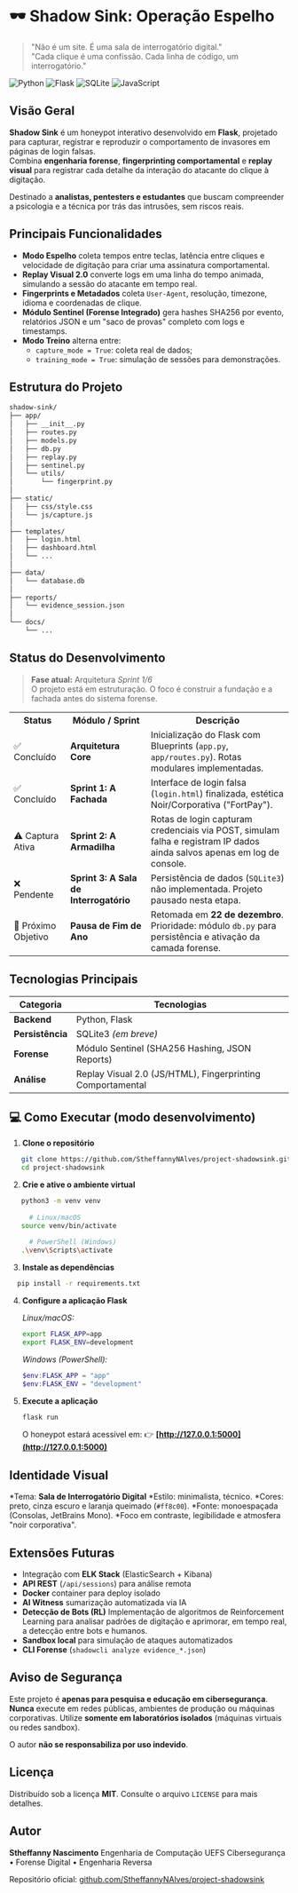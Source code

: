 # 🕶️ Shadow Sink: Operação Espelho

> "Não é um site. É uma sala de interrogatório digital."  
> "Cada clique é uma confissão. Cada linha de código, um interrogatório."

![Python](https://img.shields.io/badge/python-3.9%2B-blue.svg?style=for-the-badge&logo=python&logoColor=white)
![Flask](https://img.shields.io/badge/flask-000000.svg?style=for-the-badge&logo=flask&logoColor=white)
![SQLite](https://img.shields.io/badge/sqlite-07405e.svg?style=for-the-badge&logo=sqlite&logoColor=white)
![JavaScript](https://img.shields.io/badge/javascript-323330.svg?style=for-the-badge&logo=javascript&logoColor=F7DF1E)

## Visão Geral

**Shadow Sink** é um honeypot interativo desenvolvido em **Flask**, projetado para capturar, registrar e reproduzir o comportamento de invasores em páginas de login falsas.  
Combina **engenharia forense**, **fingerprinting comportamental** e **replay visual** para registrar cada detalhe da interação do atacante do clique à digitação.

Destinado a **analistas, pentesters e estudantes** que buscam compreender a psicologia e a técnica por trás das intrusões, sem riscos reais.

## Principais Funcionalidades

- **Modo Espelho** coleta tempos entre teclas, latência entre cliques e velocidade de digitação para criar uma assinatura comportamental.  
- **Replay Visual 2.0** converte logs em uma linha do tempo animada, simulando a sessão do atacante em tempo real.  
- **Fingerprints e Metadados** coleta `User-Agent`, resolução, timezone, idioma e coordenadas de clique.  
- **Módulo Sentinel (Forense Integrado)** gera hashes SHA256 por evento, relatórios JSON e um "saco de provas" completo com logs e timestamps.  
- **Modo Treino** alterna entre:
  - `capture_mode = True`: coleta real de dados;
  - `training_mode = True`: simulação de sessões para demonstrações.

## Estrutura do Projeto

```bash
shadow-sink/
├── app/
│   ├── __init__.py
│   ├── routes.py
│   ├── models.py
│   ├── db.py
│   ├── replay.py
│   ├── sentinel.py
│   └── utils/
│       └── fingerprint.py
│
├── static/
│   ├── css/style.css
│   └── js/capture.js
│
├── templates/
│   ├── login.html
│   ├── dashboard.html
│   └── ...
│
├── data/
│   └── database.db
│
├── reports/
│   └── evidence_session.json
│
└── docs/
    └── ...
```

## Status do Desenvolvimento

> **Fase atual:** Arquitetura *Sprint 1/6*  
> O projeto está em estruturação. O foco é construir a fundação e a fachada antes do sistema forense.

<table>
  <tr>
    <th>Status</th>
    <th>Módulo / Sprint</th>
    <th>Descrição</th>
  </tr>
  <tr>
    <td>✅ Concluído</td>
    <td><b>Arquitetura Core</b></td>
    <td>Inicialização do Flask com Blueprints (<code>app.py</code>, <code>app/routes.py</code>). Rotas modulares implementadas.</td>
  </tr>
  <tr>
    <td>✅ Concluído</td>
    <td><b>Sprint 1: A Fachada</b></td>
    <td>Interface de login falsa (<code>login.html</code>) finalizada, estética Noir/Corporativa ("FortPay").</td>
  </tr>
  <tr>
    <td>⚠️ Captura Ativa</td>
    <td><b>Sprint 2: A Armadilha</b></td>
    <td>Rotas de login capturam credenciais via POST, simulam falha e registram IP dados ainda salvos apenas em log de console.</td>
  </tr>
  <tr>
    <td>❌ Pendente</td>
    <td><b>Sprint 3: A Sala de Interrogatório</b></td>
    <td>Persistência de dados (<code>SQLite3</code>) não implementada. Projeto pausado nesta etapa.</td>
  </tr>
  <tr>
    <td>🎯 Próximo Objetivo</td>
    <td><b>Pausa de Fim de Ano</b></td>
    <td>Retomada em <b>22 de dezembro</b>. Prioridade: módulo <code>db.py</code> para persistência e ativação da camada forense.</td>
  </tr>
</table>

## Tecnologias Principais

| Categoria     | Tecnologias |
|----------------|-------------|
| **Backend** | Python, Flask |
| **Persistência** | SQLite3 *(em breve)* |
| **Forense** | Módulo Sentinel (SHA256 Hashing, JSON Reports) |
| **Análise** | Replay Visual 2.0 (JS/HTML), Fingerprinting Comportamental |

## 💻 Como Executar (modo desenvolvimento)

1. **Clone o repositório**

```bash
   git clone https://github.com/StheffannyNAlves/project-shadowsink.git
   cd project-shadowsink
```

2. **Crie e ative o ambiente virtual**

```bash
   python3 -m venv venv
   
     # Linux/macOS
   source venv/bin/activate        
   
     # PowerShell (Windows)
   .\venv\Scripts\activate
```

3. **Instale as dependências**

 ```bash
   pip install -r requirements.txt
```

4. **Configure a aplicação Flask**

   *Linux/macOS:*

   ```bash
   export FLASK_APP=app
   export FLASK_ENV=development
   ```

   *Windows (PowerShell):*

   ```powershell
   $env:FLASK_APP = "app"
   $env:FLASK_ENV = "development"
   ```

5. **Execute a aplicação**

   ```bash
   flask run
   ```

   O honeypot estará acessível em:
   👉 **[http://127.0.0.1:5000](http://127.0.0.1:5000)**

## Identidade Visual

*Tema: **Sala de Interrogatório Digital**
*Estilo: minimalista, técnico.
*Cores: preto, cinza escuro e laranja queimado (`#ff8c00`).
*Fonte: monoespaçada (Consolas, JetBrains Mono).
*Foco em contraste, legibilidade e atmosfera "noir corporativa".

## Extensões Futuras

* Integração com **ELK Stack** (ElasticSearch + Kibana)
* **API REST** (`/api/sessions`) para análise remota
* **Docker** container para deploy isolado
* **AI Witness** sumarização automatizada via IA
* **Detecção de Bots (RL)** Implementação de algoritmos de Reinforcement Learning para analisar padrões de digitação e aprimorar, em tempo real, a detecção entre bots e humanos.
* **Sandbox local** para simulação de ataques automatizados
* **CLI Forense** (`shadowcli analyze evidence_*.json`)

## Aviso de Segurança

Este projeto é **apenas para pesquisa e educação em cibersegurança**.
**Nunca** execute em redes públicas, ambientes de produção ou máquinas corporativas.
Utilize **somente em laboratórios isolados** (máquinas virtuais ou redes sandbox).

O autor **não se responsabiliza por uso indevido**.

## Licença

Distribuído sob a licença **MIT**.
Consulte o arquivo `LICENSE` para mais detalhes.

## Autor

**Stheffanny Nascimento**
Engenharia de Computação UEFS
Cibersegurança • Forense Digital • Engenharia Reversa

Repositório oficial: [github.com/StheffannyNAlves/project-shadowsink](#)